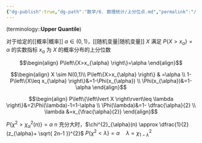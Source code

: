```yaml
---
{"dg-publish":true,"dg-path":"数学/6. 数理统计/上分位点.md","permalink":"/数学/6. 数理统计/上分位点/","dgPassFrontmatter":true,"noteIcon":"","created":"2024-05-31T14:19:01.682+08:00","updated":"2025-04-14T00:47:54.645+08:00"}
---
```


(terminology::**Upper Quantile**)

对于给定的[[概率\|概率]] $\alpha \in(0,1)$，[[随机变量\|随机变量]] $X$
满足 $P\left\{X>x_{\alpha} \right\}=\alpha$ 的实数指标 $x_{\alpha}$ 为 $X$ 的概率分布的上分位数

$$\begin{align}
P\left\{X>x_{\alpha} \right\}=\alpha
\end{align}$$

$$\begin{align}
  X  \sim N(0,1)\\
 P\left\{X>x_{\alpha} \right\} & =\alpha \\
1-P\left\{X\leq x_{\alpha} \right\}&=1-\Phi(x_{\alpha}) \\
\Phi(x_{\alpha})&=1-\alpha
\end{align}$$

$$\begin{align}
P\left\{\left\lvert  X \right\rvert\leq \lambda \right\}&=2\Phi(\lambda)-1=1-\alpha \\
\Phi(\lambda)&=1- \dfrac{\alpha}{2} \\
\lambda &=x_{\frac{\alpha}{2}}
\end{align}$$


$P\left\{\chi^{2}>\chi^{2}_{\alpha}(n) \right\}=\alpha$
n 充分大时，$\chi^{2}_{\alpha}(n) \approx \dfrac{1}{2} (z_{\alpha}+ \sqrt{ 2n-1 })^{2}$
$P\left\{\chi^{2}<\lambda \right\}=\alpha \quad\lambda =\chi^{2}_{1-\lambda}$


